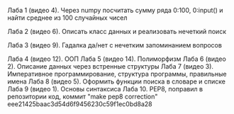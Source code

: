 Лаба 1 (видео 4). Через numpy посчитать сумму ряда 0:100, 0:input() и найти среднее из 100 случайных чисел

Лаба 2 (видео 6). Описать класс данных и реализовать нечеткий поиск

Лаба 3 (видео 9). Гадалка да/нет с нечетким запоминанием вопросов

Лаба 4 (видео 12). ООП
Лаба 5 (видео 14). Полиморфизм
Лаба 6 (видео 2). Описание данных через встренные структуры
Лаба 7 (видео 3). Императивное программирование, структура программы, правильные имена
Лаба 8 (видео 5). Оформить функции поиска в словаре и списке
Лаба 9 (видео 1). Основы синтаксиса
Лаба 10. PEP8, поправил в репозитории код, коммит "make pep8 correction" eee21425baac3d54d6f9456230c59f1ec0bd8a28